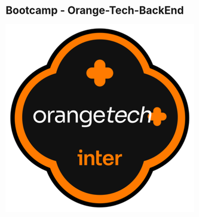 # Bootcamp - Orange-Tech-BackEnd

<img src="https://github.com/Alexxmfs/Bootcamp---Orange-Tech-BackEnd/blob/master/orage-tech.png?raw=true" />
